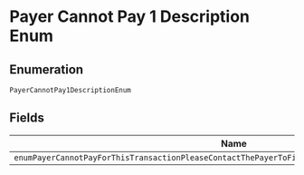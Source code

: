 
# Payer Cannot Pay 1 Description Enum

## Enumeration

`PayerCannotPay1DescriptionEnum`

## Fields

| Name |
|  --- |
| `enumPayerCannotPayForThisTransactionPleaseContactThePayerToFindOtherWaysToPayForThisTransaction` |


